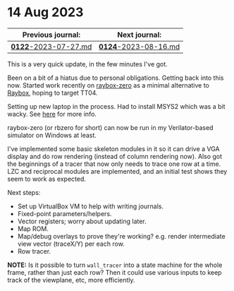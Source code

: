 # 14 Aug 2023

| Previous journal: | Next journal: |
|-|-|
| [**0122**-2023-07-27.md](./0122-2023-07-27.md) | [**0124**-2023-08-16.md](./0124-2023-08-16.md) |

This is a very quick update, in the few minutes I've got.

Been on a bit of a hiatus due to personal obligations. Getting back into this now. Started work recently on [raybox-zero] as a minimal alternative to [Raybox][], hoping to target TT04.

Setting up new laptop in the process. Had to install MSYS2 which was a bit wacky. See [here](https://github.com/algofoogle/raybox-zero#running-verilator-simulation-on-windows) for more info.

raybox-zero (or rbzero for short) can now be run in my Verilator-based simulator on Windows at least.

I've implemented some basic skeleton modules in it so it can drive a VGA display and do row rendering (instead of column rendering now). Also got the beginnings of a tracer that now only needs to trace one row at a time. LZC and reciprocal modules are implemented, and an initial test shows they seem to work as expected.

Next steps:
*   Set up VirtualBox VM to help with writing journals.
*   Fixed-point parameters/helpers.
*   Vector registers; worry about updating later.
*   Map ROM.
*   Map/debug overlays to prove they're working? e.g. render intermediate view vector (traceX/Y) per each row.
*   Row tracer.

**NOTE:** Is it possible to turn `wall_tracer` into a state machine for the whole frame, rather than just each row?
Then it could use various inputs to keep track of the viewplane, etc, more efficiently.

[raybox-zero]: https://github.com/algofoogle/raybox-zero
[Raybox]: https://github.com/algofoogle/raybox
